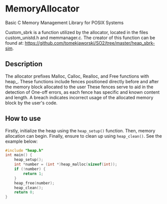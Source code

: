 # MemoryAllocator
Basic C Memory Management Library for POSIX Systems

Custom_sbrk is a function utilized by the allocator, located in the files custom_unistd.h and memmanager.c. 
The creator of this function can be found at: https://github.com/tomekjaworski/SO2/tree/master/heap_sbrk-sim.

## Description
The allocator prefixes Malloc, Calloc, Realloc, and Free functions with heap_.
These functions include fences positioned directly before and after the memory block allocated to the user
These fences serve to aid in the detection of One-off errors, as each fence has specific and known content and length. 
A breach indicates incorrect usage of the allocated memory block by the user's code.

## How to use
Firstly, initialize the heap using the ```heap_setup()``` function. 
Then, memory allocation can begin.
Finally, ensure to clean up using ```heap_clean()```. 
See the example below:

```c
#include "heap.h"
int main() {
    heap_setup();
    int *number = (int *)heap_malloc(sizeof(int));
    if (!number) {
        return 1;
    }
    heap_free(number);
    heap_clean();
    return 0;
}
```
